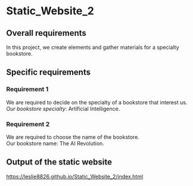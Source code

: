 # Static_Website_2

## Overall requirements
In this project, we create elements and gather materials for a specialty bookstore.

## Specific requirements
### Requirement 1
We are required to decide on the specialty of a bookstore that interest us.<br> _Our bookstore specialty_: Artificial Intelligence.

### Requirement 2
We are required to choose the name of the bookstore. <br> Our bookstore name: The AI Revolution.

## Output of the static website
https://leslie8826.github.io/Static_Website_2/index.html
